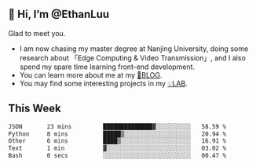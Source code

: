 ## 👋 Hi, I’m @EthanLuu

Glad to meet you.

- I am now chasing my master degree at Nanjing University, doing some research about 「Edge Computing & Video Transmission」, and I also spend my spare time learning front-end development.
- You can learn more about me at my [📝BLOG](https://blog.ethanloo.cn).
- You may find some interesting projects in my [💡LAB](https://lab.ethanloo.cn).

## This Week
<!--START_SECTION:waka-->

```txt
JSON       23 mins         ██████████████▓░░░░░░░░░░   58.59 %
Python     8 mins          █████▒░░░░░░░░░░░░░░░░░░░   20.94 %
Other      6 mins          ████▒░░░░░░░░░░░░░░░░░░░░   16.91 %
Text       1 min           ▓░░░░░░░░░░░░░░░░░░░░░░░░   03.02 %
Bash       0 secs          ░░░░░░░░░░░░░░░░░░░░░░░░░   00.47 %
```

<!--END_SECTION:waka-->

